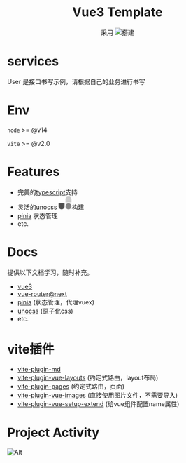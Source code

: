 
<h1 align="center">Vue3 Template</h1>

<p align="center">采用
<a href="https://vitejs.dev/"><img width="30" src="https://vitejs.dev/logo.svg" /></a>搭建</p>

# services

User 是接口书写示例，请根据自己的业务进行书写

# Env
`node` >= @v14

`vite` >= @v2.0

# Features

- 完美的[typescript](https://www.tslang.cn/docs/home.html)支持
- 灵活的[unocss](https://github.com/antfu/unocss) <img width="30" src="https://raw.githubusercontent.com/antfu/unocss/main/playground/public/icon-gray.svg" />构建 
- [pinia](https://pinia.vuejs.org/) 状态管理
- etc.

# Docs
提供以下文档学习，随时补充。

- [vue3](https://staging-cn.vuejs.org/)
- [vue-router@next](https://next.router.vuejs.org/zh/)
- [pinia](https://pinia.vuejs.org/) (状态管理，代理vuex)
- [unocss](https://github.com/antfu/unocss) (原子化css)
- etc.


# vite插件

- [vite-plugin-md](https://github.com/antfu/vite-plugin-md)
- [vite-plugin-vue-layouts](https://github.com/johncampionjr/vite-plugin-vue-layouts) (约定式路由，layout布局)
- [vite-plugin-pages](https://github.com/hannoeru/vite-plugin-pages) (约定式路由，页面)
- [vite-plugin-vue-images](https://github.com/sampullman/vite-plugin-vue-images) (直接使用图片文件，不需要导入)
- [vite-plugin-vue-setup-extend](https://github.com/vbenjs/vite-plugin-vue-setup-extend) (给vue组件配置name属性)

# Project Activity 

![Alt](https://repobeats.axiom.co/api/embed/976bad85b219dc8d14cbeff17794c65d6148e600.svg "Repobeats analytics image")

